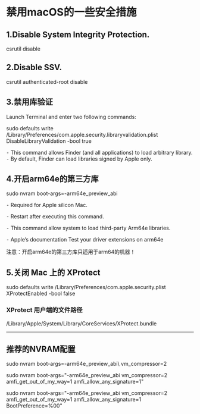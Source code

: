# 禁用macOS的一些安全措施


## 1.Disable System Integrity Protection.

csrutil disable




## 2.Disable SSV.

csrutil authenticated-root disable



## 3.禁用库验证	
Launch Terminal and enter two following commands:

sudo defaults write /Library/Preferences/com.apple.security.libraryvalidation.plist DisableLibraryValidation -bool true

⁃	This command allows Finder (and all applications) to load arbitrary library.
⁃	By default, Finder can load libraries signed by Apple only.



## 4.开启arm64e的第三方库
sudo nvram boot-args=-arm64e_preview_abi



⁃	Required for Apple silicon Mac.


⁃	Restart after executing this command.


⁃	This command allow system to load third-party Arm64e libraries.


⁃	Apple’s documentation Test your driver extensions on arm64e



注意：开启arm64e的第三方库只适用于arm64的机器！

## 5.关闭 Mac 上的 XProtect


sudo defaults write /Library/Preferences/com.apple.security.plist XProtectEnabled -bool false

### XProtect 用户端的文件路径

/Library/Apple/System/Library/CoreServices/XProtect.bundle

---


## 推荐的NVRAM配置
sudo nvram boot-args=-arm64e_preview_abi\ vm_compressor=2


sudo nvram boot-args="-arm64e_preview_abi vm_compressor=2 amfi_get_out_of_my_way=1 amfi_allow_any_signature=1"

sudo nvram boot-args="-arm64e_preview_abi vm_compressor=2 amfi_get_out_of_my_way=1 amfi_allow_any_signature=1 BootPreference=%00"

